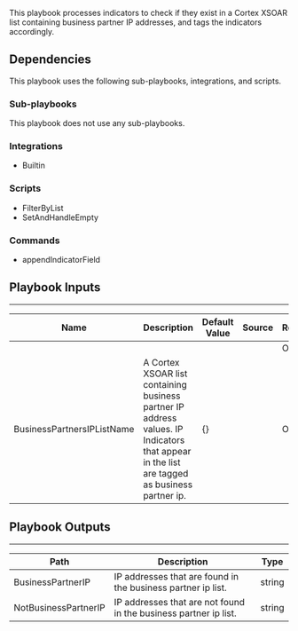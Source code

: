 This playbook processes indicators to check if they exist in a Cortex XSOAR list containing business partner IP addresses, and tags the indicators accordingly.

## Dependencies
This playbook uses the following sub-playbooks, integrations, and scripts.

### Sub-playbooks
This playbook does not use any sub-playbooks.

### Integrations
* Builtin

### Scripts
* FilterByList
* SetAndHandleEmpty

### Commands
* appendIndicatorField

## Playbook Inputs
---

| **Name** | **Description** | **Default Value** | **Source** | **Required** |
| --- | --- | --- | --- | --- |
|  |  |  |  | Optional |
| BusinessPartnersIPListName | A Cortex XSOAR list containing business partner IP address values. IP Indicators that appear in the list are tagged as business partner ip. | {} |  | Optional |

## Playbook Outputs
---

| **Path** | **Description** | **Type** |
| --- | --- | --- |
| BusinessPartnerIP | IP addresses that are found in the business partner ip list. | string |
| NotBusinessPartnerIP | IP addresses that are not found in the business partner ip list. | string |

<!-- Playbook PNG image comes here -->